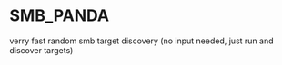 # SMB_PANDA
verry fast random smb target discovery (no input needed, just run and discover targets)
